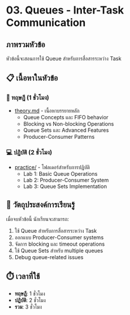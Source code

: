 # 03. Queues - Inter-Task Communication

## ภาพรวมหัวข้อ

หัวข้อนี้จะสอนการใช้ Queue สำหรับการสื่อสารระหว่าง Task

## 📋 เนื้อหาในหัวข้อ

### 📖 ทฤษฎี (1 ชั่วโมง)
- [theory.md](theory.md) - เนื้อหาบรรยายหลัก
  - Queue Concepts และ FIFO behavior
  - Blocking vs Non-blocking Operations
  - Queue Sets และ Advanced Features
  - Producer-Consumer Patterns

### 💻 ปฏิบัติ (2 ชั่วโมง)
- [practice/](practice/) - โฟลเดอร์สำหรับการปฏิบัติ
  - Lab 1: Basic Queue Operations
  - Lab 2: Producer-Consumer System
  - Lab 3: Queue Sets Implementation

## 🎯 วัตถุประสงค์การเรียนรู้

เมื่อจบหัวข้อนี้ นักเรียนจะสามารถ:
1. ใช้ Queue สำหรับการสื่อสารระหว่าง Task
2. ออกแบบ Producer-Consumer systems
3. จัดการ blocking และ timeout operations
4. ใช้ Queue Sets สำหรับ multiple queues
5. Debug queue-related issues

## ⏱️ เวลาที่ใช้
- **ทฤษฎี**: 1 ชั่วโมง
- **ปฏิบัติ**: 2 ชั่วโมง
- **รวม**: 3 ชั่วโมง